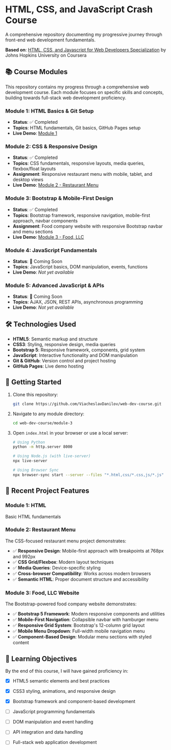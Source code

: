 # HTML, CSS, and JavaScript Crash Course

A comprehensive repository documenting my progressive journey through front-end web development fundamentals.

**Based on**: [HTML, CSS, and Javascript for Web Developers Specialization](https://www.coursera.org/specializations/html-css-javascript-for-web-developers) by Johns Hopkins University on Coursera

## 📚 Course Modules

This repository contains my progress through a comprehensive web development course. Each module focuses on specific skills and concepts, building towards full-stack web development proficiency.

### Module 1: HTML Basics & Git Setup
- **Status**: ✅ Completed
- **Topics**: HTML fundamentals, Git basics, GitHub Pages setup
- **Live Demo**: [Module 1](https://viacheslavdanilov.github.io/web-dev-course/module-1/)

### Module 2: CSS & Responsive Design
- **Status**: ✅ Completed
- **Topics**: CSS fundamentals, responsive layouts, media queries, flexbox/float layouts
- **Assignment**: Responsive restaurant menu with mobile, tablet, and desktop views
- **Live Demo**: [Module 2 - Restaurant Menu](https://viacheslavdanilov.github.io/web-dev-course/module-2/)

### Module 3: Bootstrap & Mobile-First Design
- **Status**: ✅ Completed
- **Topics**: Bootstrap framework, responsive navigation, mobile-first approach, navbar components
- **Assignment**: Food company website with responsive Bootstrap navbar and menu sections
- **Live Demo**: [Module 3 - Food, LLC](https://viacheslavdanilov.github.io/web-dev-course/module-3/)

### Module 4: JavaScript Fundamentals
- **Status**: 🚧 Coming Soon  
- **Topics**: JavaScript basics, DOM manipulation, events, functions
- **Live Demo**: *Not yet available*

### Module 5: Advanced JavaScript & APIs
- **Status**: 🚧 Coming Soon
- **Topics**: AJAX, JSON, REST APIs, asynchronous programming
- **Live Demo**: *Not yet available*

## 🛠 Technologies Used

- **HTML5**: Semantic markup and structure
- **CSS3**: Styling, responsive design, media queries
- **Bootstrap 5**: Responsive framework, components, grid system
- **JavaScript**: Interactive functionality and DOM manipulation
- **Git & GitHub**: Version control and project hosting
- **GitHub Pages**: Live demo hosting

## 🚀 Getting Started

1. Clone this repository:
   ```bash
   git clone https://github.com/ViacheslavDanilov/web-dev-course.git
   ```

2. Navigate to any module directory:
   ```bash
   cd web-dev-course/module-3
   ```

3. Open `index.html` in your browser or use a local server:
   ```bash
   # Using Python
   python -m http.server 8000
   
   # Using Node.js (with live-server)
   npx live-server
   
   # Using Browser Sync
   npx browser-sync start --server --files "*.html,css/*.css,js/*.js"
   ```

## 📱 Recent Project Features

### Module 1: HTML

Basic HTML fundamentals

### Module 2: Restaurant Menu
The CSS-focused restaurant menu project demonstrates:

- ✅ **Responsive Design**: Mobile-first approach with breakpoints at 768px and 992px
- ✅ **CSS Grid/Flexbox**: Modern layout techniques
- ✅ **Media Queries**: Device-specific styling
- ✅ **Cross-browser Compatibility**: Works across modern browsers
- ✅ **Semantic HTML**: Proper document structure and accessibility

### Module 3: Food, LLC Website
The Bootstrap-powered food company website demonstrates:

- ✅ **Bootstrap 5 Framework**: Modern responsive components and utilities
- ✅ **Mobile-First Navigation**: Collapsible navbar with hamburger menu
- ✅ **Responsive Grid System**: Bootstrap's 12-column grid layout
- ✅ **Mobile Menu Dropdown**: Full-width mobile navigation menu
- ✅ **Component-Based Design**: Modular menu sections with styled content


## 🎯 Learning Objectives

By the end of this course, I will have gained proficiency in:

- [x] HTML5 semantic elements and best practices
- [x] CSS3 styling, animations, and responsive design
- [x] Bootstrap framework and component-based development
- [ ] JavaScript programming fundamentals
- [ ] DOM manipulation and event handling
- [ ] API integration and data handling
- [ ] Full-stack web application development

